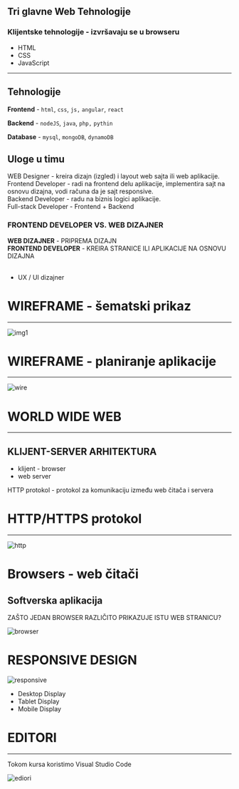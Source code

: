 ## Tri glavne Web Tehnologije

### Klijentske tehnologije - izvršavaju se u browseru

*   HTML
*   CSS
*   JavaScript

---

## Tehnologije

**Frontend** - `html`, `css`, `js,` `angular`, `react`

**Backend** - `nodeJS`, `java`, `php,` `pythin`

**Database** - `mysql`, `mongoDB`, `dynamoDB`

## Uloge u timu

WEB Designer - kreira dizajn (izgled) i layout web sajta ili web aplikacije.  
Frontend Developer - radi na frontend delu aplikacije, implementira sajt na osnovu dizajna, vodi računa da je sajt responsive.  
Backend Developer - radu na biznis logici aplikacije.  
Full-stack Developer - Frontend + Backend

### FRONTEND DEVELOPER VS. WEB DIZAJNER

**WEB DIZAJNER** - PRIPREMA DIZAJN  
**FRONTEND DEVELOPER** - KREIRA STRANICE ILI APLIKACIJE NA OSNOVU DIZAJNA  
 

*   UX / UI dizajner

# WIREFRAME - šematski prikaz

---

![img1](https://user-images.githubusercontent.com/67102046/216968825-a281a46f-12b4-4b3a-ad5f-1325cfa7c1a4.PNG)


# WIREFRAME - planiranje aplikacije

---

![wire](https://user-images.githubusercontent.com/67102046/216969365-582422d4-284a-4692-8a17-a76b57f37f0b.PNG)



# WORLD WIDE WEB

---

## KLIJENT-SERVER ARHITEKTURA

*   klijent - browser
*   web server

HTTP protokol - protokol za komunikaciju između web čitača i servera

# HTTP/HTTPS protokol

---

![http](https://user-images.githubusercontent.com/67102046/216970096-6bc202ab-f2e6-4ab9-b1f6-b937d1ae9e02.PNG)

# Browsers - web čitači

## Softverska aplikacija 
ZAŠTO JEDAN BROWSER RAZLIČITO PRIKAZUJE ISTU WEB STRANICU?

![browser](https://user-images.githubusercontent.com/67102046/216970742-35337b5d-a9a3-4682-909a-a450429a8791.PNG)


# RESPONSIVE DESIGN


![responsive](https://user-images.githubusercontent.com/67102046/216971395-780c9174-32ce-4334-b424-b13c516a7b11.PNG)


* Desktop Display
* Tablet Display
* Mobile Display

# EDITORI

---

Tokom kursa koristimo Visual Studio Code

![ediori](https://user-images.githubusercontent.com/67102046/216971853-b0c54f96-61a9-4ed8-8663-d864d6f4a1c2.PNG)

